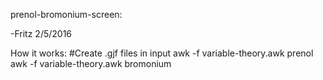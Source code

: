prenol-bromonium-screen:

-Fritz 2/5/2016


How it works:
#Create .gjf files in input
awk -f variable-theory.awk prenol
awk -f variable-theory.awk bromonium

#